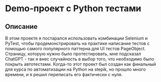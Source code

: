 # Demo-проект с Python тестами

## Описание

В этом проекте я постарался использовать комбинации Selenium и PyTest, чтобы продемонстрировать на 
практике написание тестов с помощью самого популярного паттерна для UI тестов PageObject. Страницу,
которую нужно было протестировать, мне подсказал ChatGPT - так я внес случайность в выбор того, что 
необходимо было покрыть автотестами. Когда-то этот проект был создан как финальный для курса по 
автоматизации на Python на stepik, но прошло много времени, и я решил переписать его фактически с нуля.
